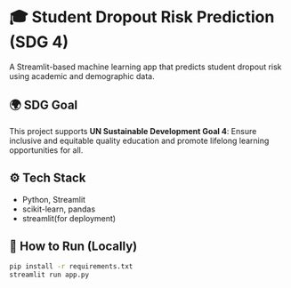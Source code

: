 # 🎓 Student Dropout Risk Prediction (SDG 4)

A Streamlit-based machine learning app that predicts student dropout risk using academic and demographic data.

## 🌍 SDG Goal
This project supports **UN Sustainable Development Goal 4**: Ensure inclusive and equitable quality education and promote lifelong learning opportunities for all.

## ⚙️ Tech Stack
- Python, Streamlit
- scikit-learn, pandas
- streamlit(for deployment)

## 🚀 How to Run (Locally)

```bash
pip install -r requirements.txt
streamlit run app.py

